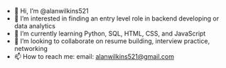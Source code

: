 - 👋 Hi, I’m @alanwilkins521
- 👀 I’m interested in finding an entry level role in backend developing or data analytics
- 🌱 I’m currently learning Python, SQL, HTML, CSS, and JavaScript
- 💞️ I’m looking to collaborate on resume building, interview practice, networking
- 📫 How to reach me: email: alanwilkins521@gmail.com

<!---
alanwilkins521/alanwilkins521 is a ✨ special ✨ repository because its `README.md` (this file) appears on your GitHub profile.
You can click the Preview link to take a look at your changes.
--->
